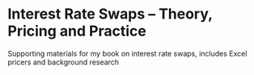 # Interest Rate Swaps – Theory, Pricing and Practice
Supporting materials for my book on interest rate swaps, includes Excel pricers and background research

